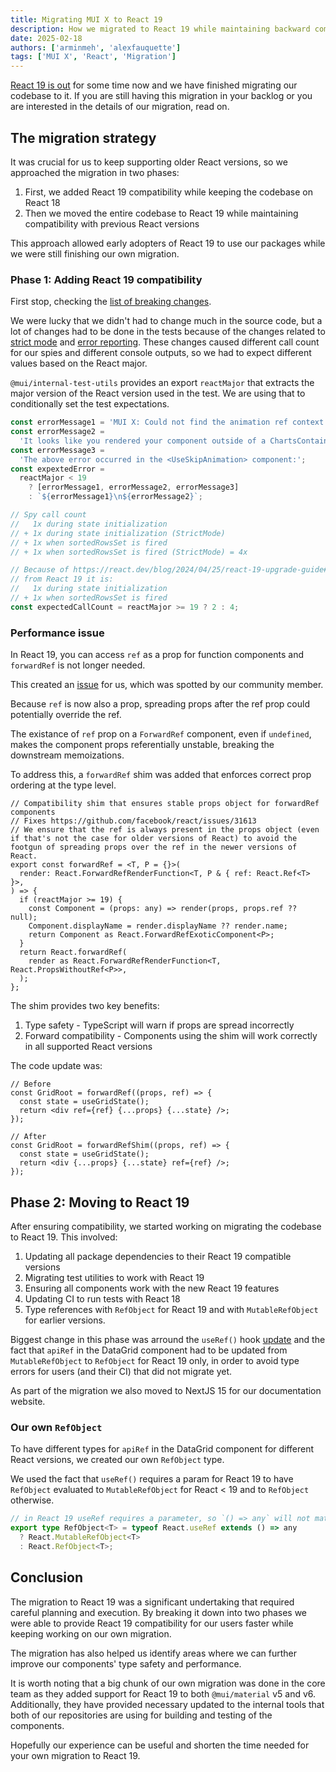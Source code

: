 ```yaml
---
title: Migrating MUI X to React 19
description: How we migrated to React 19 while maintaining backward compatibility.
date: 2025-02-18
authors: ['arminmeh', 'alexfauquette']
tags: ['MUI X', 'React', 'Migration']
---
```


[React 19 is out](https://react.dev/blog/2024/12/05/react-19) for some time now and we have finished migrating our codebase to it. If you are still having this migration in your backlog or you are interested in the details of our migration, read on.

## The migration strategy

It was crucial for us to keep supporting older React versions, so we approached the migration in two phases:

1. First, we added React 19 compatibility while keeping the codebase on React 18
2. Then we moved the entire codebase to React 19 while maintaining compatibility with previous React versions

This approach allowed early adopters of React 19 to use our packages while we were still finishing our own migration.

### Phase 1: Adding React 19 compatibility

First stop, checking the [list of breaking changes](https://react.dev/blog/2024/04/25/react-19-upgrade-guide#breaking-changes).

We were lucky that we didn't had to change much in the source code, but a lot of changes had to be done in the tests because of the changes related to [strict mode](https://react.dev/blog/2024/04/25/react-19-upgrade-guide#strict-mode-improvements) and [error reporting](https://react.dev/blog/2024/04/25/react-19-upgrade-guide#errors-in-render-are-not-re-thrown).
These changes caused different call count for our spies and different console outputs, so we had to expect different values based on the React major.

`@mui/internal-test-utils` provides an export `reactMajor` that extracts the major version of the React version used in the test.
We are using that to conditionally set the test expectations.

```ts
const errorMessage1 = 'MUI X: Could not find the animation ref context.';
const errorMessage2 =
  'It looks like you rendered your component outside of a ChartsContainer parent component.';
const errorMessage3 =
  'The above error occurred in the <UseSkipAnimation> component:';
const expextedError =
  reactMajor < 19
    ? [errorMessage1, errorMessage2, errorMessage3]
    : `${errorMessage1}\n${errorMessage2}`;
```

```ts
// Spy call count
//   1x during state initialization
// + 1x during state initialization (StrictMode)
// + 1x when sortedRowsSet is fired
// + 1x when sortedRowsSet is fired (StrictMode) = 4x

// Because of https://react.dev/blog/2024/04/25/react-19-upgrade-guide#strict-mode-improvements
// from React 19 it is:
//   1x during state initialization
// + 1x when sortedRowsSet is fired
const expectedCallCount = reactMajor >= 19 ? 2 : 4;
```

### Performance issue

In React 19, you can access `ref` as a prop for function components and `forwardRef` is not longer needed.

This created an [issue](https://github.com/mui/mui-x/issues/15770) for us, which was spotted by our community member.

Because `ref` is now also a prop, spreading props after the ref prop could potentially override the ref.

The existance of `ref` prop on a `ForwardRef` component, even if `undefined`, makes the component props referentially unstable, breaking the downstream memoizations.

To address this, a `forwardRef` shim was added that enforces correct prop ordering at the type level.

```tsx
// Compatibility shim that ensures stable props object for forwardRef components
// Fixes https://github.com/facebook/react/issues/31613
// We ensure that the ref is always present in the props object (even if that's not the case for older versions of React) to avoid the footgun of spreading props over the ref in the newer versions of React.
export const forwardRef = <T, P = {}>(
  render: React.ForwardRefRenderFunction<T, P & { ref: React.Ref<T> }>,
) => {
  if (reactMajor >= 19) {
    const Component = (props: any) => render(props, props.ref ?? null);
    Component.displayName = render.displayName ?? render.name;
    return Component as React.ForwardRefExoticComponent<P>;
  }
  return React.forwardRef(
    render as React.ForwardRefRenderFunction<T, React.PropsWithoutRef<P>>,
  );
};
```

The shim provides two key benefits:

1. Type safety - TypeScript will warn if props are spread incorrectly
2. Forward compatibility - Components using the shim will work correctly in all supported React versions

The code update was:

```tsx
// Before
const GridRoot = forwardRef((props, ref) => {
  const state = useGridState();
  return <div ref={ref} {...props} {...state} />;
});

// After
const GridRoot = forwardRefShim((props, ref) => {
  const state = useGridState();
  return <div {...props} {...state} ref={ref} />;
});
```

## Phase 2: Moving to React 19

After ensuring compatibility, we started working on migrating the codebase to React 19. This involved:

1. Updating all package dependencies to their React 19 compatible versions
2. Migrating test utilities to work with React 19
3. Ensuring all components work with the new React 19 features
4. Updating CI to run tests with React 18
5. Type references with `RefObject` for React 19 and with `MutableRefObject` for earlier versions.

Biggest change in this phase was arround the `useRef()` hook [update](https://react.dev/blog/2024/04/25/react-19-upgrade-guide#useref-requires-argument) and the fact that `apiRef` in the DataGrid component had to be updated from `MutableRefObject` to `RefObject` for React 19 only, in order to avoid type errors for users (and their CI) that did not migrate yet.

As part of the migration we also moved to NextJS 15 for our documentation website.

### Our own `RefObject`

To have different types for `apiRef` in the DataGrid component for different React versions, we created our own `RefObject` type.

We used the fact that `useRef()` requires a param for React 19 to have `RefObject` evaluated to `MutableRefObject` for React < 19 and to `RefObject` otherwise.

```ts
// in React 19 useRef requires a parameter, so `() => any` will not match anymore
export type RefObject<T> = typeof React.useRef extends () => any
  ? React.MutableRefObject<T>
  : React.RefObject<T>;
```

## Conclusion

The migration to React 19 was a significant undertaking that required careful planning and execution. By breaking it down into two phases we were able to provide React 19 compatibility for our users faster while keeping working on our own migration.

The migration has also helped us identify areas where we can further improve our components' type safety and performance.

It is worth noting that a big chunk of our own migration was done in the core team as they added support for React 19 to both `@mui/material` v5 and v6. Additionally, they have provided necessary updated to the internal tools that both of our repositories are using for building and testing of the components.

Hopefully our experience can be useful and shorten the time needed for your own migration to React 19.
